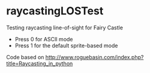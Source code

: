 # raycastingLOSTest
Testing raycasting line-of-sight for Fairy Castle

- Press 0 for ASCII mode 
- Press 1 for the default sprite-based mode 

Code based on http://www.roguebasin.com/index.php?title=Raycasting_in_python
